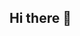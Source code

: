 ## Hi there 👋

<!--
**Harley98-22/Harley98-22** is a ✨ _special_ ✨ repository because its `README.md` (this file) appears on your GitHub profile.

# Hi, I'm Harley! 👋

I'm passionate about software development, technology, and learning new things every day.

- 🌱 I’m currently learning Python.
- 👯 I’m looking to collaborate on beginner-friendly Python projects, automation tools, or small web apps where I can learn and grow my skills alongside others.
- 💬 Ask me about AI or anything tech-related!
- 📫 How to reach me: [harleyludlow98@gmail.com](mailto:harleyludlow98@gmail.com) or connect with me on [LinkedIn](https://www.linkedin.com/in/your-linkedin-username)
- 😄 Pronouns: they/them
- ⚡ Fun fact: I drink a lot of tea!

Thanks for stopping by! 🚀

